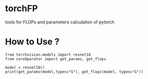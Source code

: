 # torchFP
tools for FLOPs and parameters calculation of pytorch 

# How to Use ?
```
from torchvision.models import resnet18
from coreOperator import get_params, get_flops

model = resnet18()
print(get_params(model,types="G"), get_flops(model, types="G"))
```
